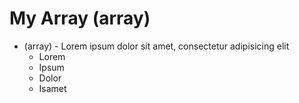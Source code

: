 # My Array (array)

- (array) - Lorem ipsum dolor sit amet, consectetur adipisicing elit
  - Lorem
  - Ipsum
  - Dolor
  - Isamet
